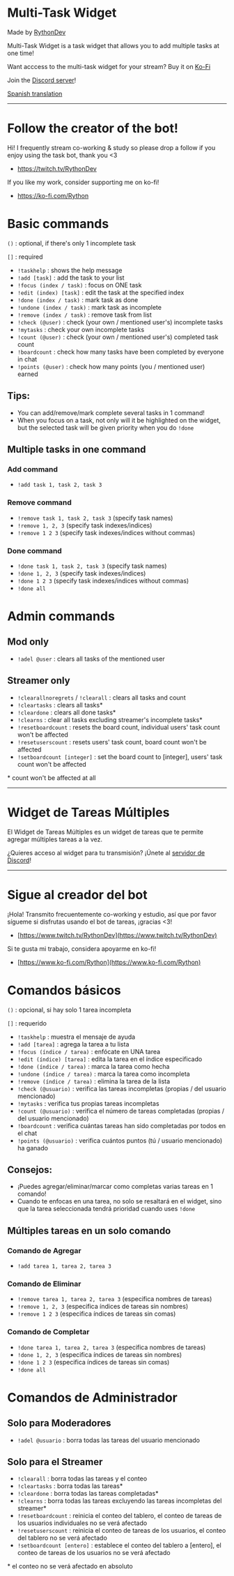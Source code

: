 # Multi-Task Widget

Made by [RythonDev](https://rython.dev/)

Multi-Task Widget is a task widget that allows you to add multiple tasks at one time!

Want acccess to the multi-task widget for your stream? Buy it on <a href="https://ko-fi.com/s/94e7e8dc81" target="_blank">Ko-Fi</a>

Join the <a href="https://discord.gg/UnHyHkhbga" target="_blank">Discord server</a>!

[Spanish translation](#Widget-de-Tareas-Múltiples)

---

# Follow the creator of the bot!

Hi! I frequently stream co-working & study so please drop a follow if you enjoy using the task bot, thank you <3

-    <a target="_blank" href="https://www.twitch.tv/RythonDev">https://twitch.tv/RythonDev</a>

If you like my work, consider supporting me on ko-fi!

-    <a target="_blank" href="https://www.ko-fi.com/Rython">https://ko-fi.com/Rython</a>

# Basic commands

`()` : optional, if there's only 1 incomplete task

`[]` : required

-    `!taskhelp` : shows the help message
-    `!add [task]` : add the task to your list
-    `!focus (index / task)` : focus on ONE task
-    `!edit (index) [task]` : edit the task at the specified index
-    `!done (index / task)` : mark task as done
-    `!undone (index / task)` : mark task as incomplete
-    `!remove (index / task)` : remove task from list
-    `!check (@user)` : check (your own / mentioned user's) incomplete tasks
-    `!mytasks` : check your own incomplete tasks
-    `!count (@user)` : check (your own / mentioned user's) completed task count
-    `!boardcount` : check how many tasks have been completed by everyone in chat
-    `!points (@user)` : check how many points (you / mentioned user) earned

## Tips:

-    You can add/remove/mark complete several tasks in 1 command!
-    When you focus on a task, not only will it be highlighted on the widget, but the selected task will be given priority when you do `!done`

## Multiple tasks in one command

### Add command

-    `!add task 1, task 2, task 3`

### Remove command

-    `!remove task 1, task 2, task 3` (specify task names)
-    `!remove 1, 2, 3` (specify task indexes/indices)
-    `!remove 1 2 3` (specify task indexes/indices without commas)

### Done command

-    `!done task 1, task 2, task 3` (specify task names)
-    `!done 1, 2, 3` (specify task indexes/indices)
-    `!done 1 2 3` (specify task indexes/indices without commas)
-    `!done all`

# Admin commands

## Mod only

-    `!adel @user` : clears all tasks of the mentioned user

## Streamer only

-    `!clearallnoregrets` / `!clearall` : clears all tasks and count
-    `!cleartasks` : clears all tasks\*
-    `!cleardone` : clears all done tasks\*
-    `!clearns` : clear all tasks excluding streamer's incomplete tasks\*
-    `!resetboardcount` : resets the board count, individual users' task count won't be affected
-    `!resetuserscount` : resets users' task count, board count won't be affected
-    `!setboardcount [integer]` : set the board count to [integer], users' task count won't be affected

\* count won't be affected at all

---

# Widget de Tareas Múltiples

El Widget de Tareas Múltiples es un widget de tareas que te permite agregar múltiples tareas a la vez.

¿Quieres acceso al widget para tu transmisión? ¡Únete al [servidor de Discord](https://discord.gg/UnHyHkhbga)!

---

# Sigue al creador del bot

¡Hola! Transmito frecuentemente co-working y estudio, así que por favor sígueme si disfrutas usando el bot de tareas, ¡gracias <3!

-    [https://www.twitch.tv/RythonDev](https://www.twitch.tv/RythonDev)

Si te gusta mi trabajo, considera apoyarme en ko-fi!

-    [https://www.ko-fi.com/Rython](https://www.ko-fi.com/Rython)

# Comandos básicos

`()` : opcional, si hay solo 1 tarea incompleta

`[]` : requerido

-    `!taskhelp` : muestra el mensaje de ayuda
-    `!add [tarea]` : agrega la tarea a tu lista
-    `!focus (índice / tarea)` : enfócate en UNA tarea
-    `!edit (índice) [tarea]` : edita la tarea en el índice especificado
-    `!done (índice / tarea)` : marca la tarea como hecha
-    `!undone (índice / tarea)` : marca la tarea como incompleta
-    `!remove (índice / tarea)` : elimina la tarea de la lista
-    `!check (@usuario)` : verifica las tareas incompletas (propias / del usuario mencionado)
-    `!mytasks` : verifica tus propias tareas incompletas
-    `!count (@usuario)` : verifica el número de tareas completadas (propias / del usuario mencionado)
-    `!boardcount` : verifica cuántas tareas han sido completadas por todos en el chat
-    `!points (@usuario)` : verifica cuántos puntos (tú / usuario mencionado) ha ganado

## Consejos:

-    ¡Puedes agregar/eliminar/marcar como completas varias tareas en 1 comando!
-    Cuando te enfocas en una tarea, no solo se resaltará en el widget, sino que la tarea seleccionada tendrá prioridad cuando uses `!done`

## Múltiples tareas en un solo comando

### Comando de Agregar

-    `!add tarea 1, tarea 2, tarea 3`

### Comando de Eliminar

-    `!remove tarea 1, tarea 2, tarea 3` (especifica nombres de tareas)
-    `!remove 1, 2, 3` (especifica índices de tareas sin nombres)
-    `!remove 1 2 3` (especifica índices de tareas sin comas)

### Comando de Completar

-    `!done tarea 1, tarea 2, tarea 3` (especifica nombres de tareas)
-    `!done 1, 2, 3` (especifica índices de tareas sin nombres)
-    `!done 1 2 3` (especifica índices de tareas sin comas)
-    `!done all`

# Comandos de Administrador

## Solo para Moderadores

-    `!adel @usuario` : borra todas las tareas del usuario mencionado

## Solo para el Streamer

-    `!clearall` : borra todas las tareas y el conteo
-    `!cleartasks` : borra todas las tareas\*
-    `!cleardone` : borra todas las tareas completadas\*
-    `!clearns` : borra todas las tareas excluyendo las tareas incompletas del streamer\*
-    `!resetboardcount` : reinicia el conteo del tablero, el conteo de tareas de los usuarios individuales no se verá afectado
-    `!resetuserscount` : reinicia el conteo de tareas de los usuarios, el conteo del tablero no se verá afectado
-    `!setboardcount [entero]` : establece el conteo del tablero a [entero], el conteo de tareas de los usuarios no se verá afectado

\* el conteo no se verá afectado en absoluto
